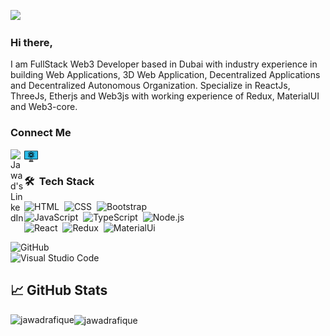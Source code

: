 ![](https://visitor-badge.glitch.me/badge?page_id=JawadRafique)

### Hi there,

I am FullStack Web3 Developer based in Dubai with industry experience in building Web Applications, 3D Web Application, Decentralized Applications and Decentralized Autonomous Organization. Specialize in ReactJs, ThreeJs, Etherjs and Web3js with working experience of Redux, MaterialUI and Web3-core.

### Connect Me

<a href="https://www.linkedin.com/in/ijawadrafique/">
  <img align="left" alt="Jawad's LinkedIn" width="22px" src="https://raw.githubusercontent.com/peterthehan/peterthehan/master/assets/linkedin.svg" />
</a>

<a href="https://jawadrafique.vercel.app/">
  <img align="left" alt="J Portfolio" width="22px" src="https://github.com/Juka99/Sigma/blob/495713849278df86697f08c8460bd818fe8b6348/assets/images/contactFormImages/dynamicWebsiteSvg.svg" />
</a>
<br>

### 🛠 &nbsp;Tech Stack

![HTML](https://img.shields.io/badge/-HTML-05122A?style=flat&logo=HTML5)&nbsp;
![CSS](https://img.shields.io/badge/-CSS-05122A?style=flat&logo=CSS3&logoColor=1572B6)&nbsp;
![Bootstrap](https://img.shields.io/badge/-Bootstrap-05122A?style=flat&logo=bootstrap&logoColor=563D7C)
<br />
![JavaScript](https://img.shields.io/badge/-JavaScript-05122A?style=flat&logo=javascript)&nbsp;
![TypeScript](https://img.shields.io/badge/-TypeScript-05122A?style=flat&logo=typescript)&nbsp;
![Node.js](https://img.shields.io/badge/-Node.js-05122A?style=flat&logo=node.js)&nbsp;
<br>
![React](https://img.shields.io/badge/-React-05122A?style=flat&logo=react)&nbsp;
![Redux](https://img.shields.io/badge/-Redux-05122A?style=flat&logo=redux)&nbsp;
![MaterialUi](https://img.shields.io/badge/-MaterialUi-05122A?style=flat&logo=mui)&nbsp;
<br />

![GitHub](https://img.shields.io/badge/-GitHub-05122A?style=flat&logo=github)&nbsp;
<br />
![Visual Studio Code](https://img.shields.io/badge/-Visual%20Studio%20Code-05122A?style=flat&logo=visual-studio-code&logoColor=007ACC)&nbsp;


## &#x1f4c8; GitHub Stats

<p align="left"><img align="left" src="https://github-readme-stats.vercel.app/api/top-langs?username=JawadRafique&show_icons=true&locale=en&layout=compact&theme=radical" alt="jawadrafique" /></p>

 
 <p><img align="center" src="https://github-readme-streak-stats.herokuapp.com/?user=JawadRafique&theme=radical" alt="jawadrafique" /></p>
  
